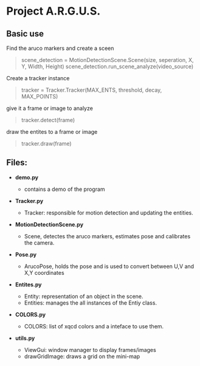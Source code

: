 # Project A.R.G.U.S.

## Basic use

Find the aruco markers and create a sceen
> scene_detection = MotionDetectionScene.Scene(size, seperation, X, Y, Width, Height)
> scene_detection.run_scene_analyze(video_source)

Create a tracker instance
>    tracker = Tracker.Tracker(MAX_ENTS, threshold, decay, MAX_POINTS)

give it a frame or image to analyze

> tracker.detect(frame)

draw the entites to a frame or image

> tracker.draw(frame)


## Files:
* **demo.py**
    - contains a demo of the program

* **Tracker.py**
    - Tracker: responsible for motion detection and updating the entities.

* **MotionDetectionScene.py**
    - Scene, detectes the aruco markers, estimates pose and calibrates the camera.

* **Pose.py**
    - ArucoPose, holds the pose and is used to convert between U,V and X,Y coordinates
    
* **Entites.py**
    - Entity: representation of an object in the scene.
    - Entities: manages the all instances of the Entiy class.

* **COLORS.py**
    - COLORS: list of xqcd colors and a inteface to use them.

* **utils.py**
    - ViewGui: window manager to display frames/images
    - drawGridImage: draws a grid on the mini-map
